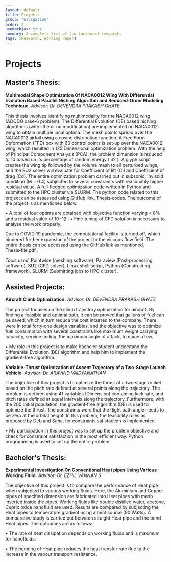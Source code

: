 ```yaml
---
layout: default
title: Projects
group: "navigation"
order: 2
usemathjax: true
summary: A complete list of (co-)authored research.
tags: [Research, Working Paper]
---
```


# Projects

## Master's Thesis:

**Multimodal Shape Optimization Of NACA0012 Wing With Differential Evolution Based Parallel Niching Algorithm and Reduced‑Order Modeling Technique.**
_Advisor: Dr. DEVENDRA PRAKASH GHATE_

This thesis involves identifying multimodality for the NACA0012 wing (ADODG case‑6 problem). The Differential Evolution (DE) based
niching algorithms (with little or no modification) are implemented on NACA0012 wing to obtain multiple local optima. The mesh
points spread over the NACA0012 airfoil using a cosine distribution function. A Free‑Form Deformation (FFD) box with 60 control
points is set‑up over the NACA0012 wing, which resulted in 125 Dimensional optimization problem. With the help of Principal
Component Analysis (PCA), the problem dimension is reduced to 10 based on its percentage of random energy ( 𝜆2 ). A glyph script
creates the wing tip followed by the volume mesh to all perturbed wings, and the SU2 solver will evaluate for Coefficient of lift (Cl) and Coefficient of drag (Cd). The entire optimization problem carried out in subsonic, inviscid condition (M = 0.4) subjected to several
constraints with reasonably higher residual value. A full‑fledged optimization code written in Python and submitted to the HPC cluster
via SLURM. The python code related to this project can be assessed using GitHub link, Thesis‑codes.
The outcome of the project is as mentioned below.

• A total of four optima are obtained with objective function varying < 8% and a residual value of 10−12 .
• Fine‑tuning of CFD solution is necessary to analyse the work properly.

Due to COVID‑19 pandemic, the computational facility is turned off, which hindered further expansion of the project to the viscous flow
field. The entire thesis can be accessed using the GitHub link as mentioned, Thesis‑file.pdf .

_Tools used_: Pointwise (meshing software), Paraview (Post‑processing software), SU2 (CFD solver), Linux shell script, Python (Constructing framework), SLURM (Submitting jobs to HPC cluster).

## Assisted Projects:

**Aircraft Climb Optimization.**
_Advisor: Dr. DEVENDRA PRAKASH GHATE_

The project focuses on the climb trajectory optimization for aircraft. By finding a feasible and optimal path, it can be proved that
gallons of fuel can be saved, which in turn reduce the cost incurred to the company. There were in total forty‑one design variables, and
the objective was to optimize fuel consumption with several constraints like maximum weight carrying capacity, service ceiling, the
maximum angle of attack, to name a few.

• My role in this project is to make bachelor student understand the Differential Evolution (DE) algorithm and help him to implement the gradient‑free algorithm.


**Variable‑Thrust Optimization of Ascent Trajectory of a Two‑Stage Launch Vehicle.**
_Advisor: Dr. ARAVIND VAIDYANATHAN_

The objective of this project is to optimize the thrust of a two‑stage rocket based on the pitch rate defined at several points along the
trajectory. The problem is defined using 41 variables (Dimension) containing kick rate, and pitch rates defined at equal intervals along
the trajectory. Furthermore, with the 200 initial population, the gradient‑free algorithm (DE) is used to optimize the thrust. The
constraints were that the flight path angle needs to be zero at the orbital height. In this problem, the feasibility rules as proposed by Deb and Saha, for constraints satisfaction is implemented.

• My participation in this project was to set up the problem objective and check for constraint satisfaction in the most efficient way. Python programming is used to set up the entire problem.

## Bachelor's Thesis:

**Experimental Investigation On Conventional Heat pipes Using Various Working Fluid.**
_Advisor: Dr. EZHIL VANNAN S_

The objective of this project is to compare the performance of Heat pipe when subjected to various working fluids. Here, the Aluminium
and Copper pipes of specified dimension are fabricated into Heat pipes with mesh inserted inside the pipes. Working fluids like double
distilled water, acetone, Cupric oxide nanofluid are used. Results are compared by subjecting the Heat pipes to temperature gradient
using a heat source (90 Watts). A comparative study is carried out between straight Heat pipe and the bend Heat pipes.
The outcomes are as follows:

• The rate of heat dissipation depends on working fluids and is maximum for nanofluids.

• The bending of Heat pipe reduces the heat transfer rate due to the increase in the vapour transport resistance.           
